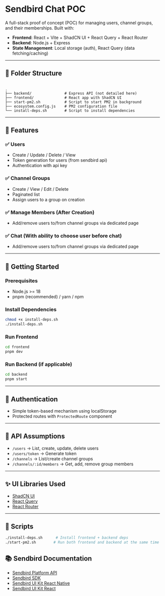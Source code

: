 # Sendbird Chat POC

A full-stack proof of concept (POC) for managing users, channel groups, and their memberships. Built with:

- **Frontend**: React + Vite + ShadCN UI + React Query + React Router
- **Backend**: Node.js + Express 
- **State Management**: Local storage (auth), React Query (data fetching/caching)

---

## 📁 Folder Structure

```

.
├── backend/               # Express API (not detailed here)
├── frontend/              # React app with ShadCN UI
├── start-pm2.sh           # Script to start PM2 in background
├── ecosystem.config.js    # PM2 configuration file
└── install-deps.sh        # Script to install dependencies

````

---

## 🧩 Features

### ✅ Users
- Create / Update / Delete / View
- Token generation for users (from sendbird api)
- Authentication with api key

### ✅ Channel Groups
- Create / View / Edit / Delete
- Paginated list
- Assign users to a group on creation

### ✅ Manage Members (After Creation)
- Add/remove users to/from channel groups via dedicated page

### ✅ Chat (With ability to choose user before chat)
- Add/remove users to/from channel groups via dedicated page

---

## 🚀 Getting Started

### Prerequisites

- Node.js >= 18
- pnpm (recommended) / yarn / npm

### Install Dependencies

```bash
chmod +x install-deps.sh
./install-deps.sh
````

### Run Frontend

```bash
cd frontend
pnpm dev
```

### Run Backend (if applicable)

```bash
cd backend
pnpm start
```

---

## 🔐 Authentication

* Simple token-based mechanism using localStorage
* Protected routes with `ProtectedRoute` component

---

## 🧪 API Assumptions

* `/users` → List, create, update, delete users
* `/users/token` → Generate token
* `/channels` → List/create channel groups
* `/channels/:id/members` → Get, add, remove group members

---

## ✨ UI Libraries Used

* [ShadCN UI](https://ui.shadcn.dev/)
* [React Query](https://tanstack.com/query/latest)
* [React Router](https://reactrouter.com/)

---

## 📎 Scripts

```bash
./install-deps.sh      # Install frontend + backend deps
./start-pm2.sh        # Run both frontend and backend at the same time
```

## 📚 Sendbird Documentation
* [Sendbird Platform API](https://sendbird.com/docs/chat/platform-api/v3/overview)
* [Sendbird SDK](https://sendbird.com/docs/chat/sdk/v4/javascript/overview)
* [Sendbird UI Kit React Native](https://sendbird.com/docs/chat/uikit/v3/react-native/overview)
* [Sendbird UI Kit React](https://sendbird.com/docs/chat/uikit/v3/react/overview)